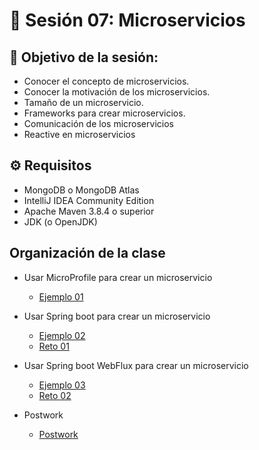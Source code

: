 # :wave:  Sesión 07: Microservicios

## 🎯  Objetivo de la sesión:

 - Conocer el concepto de microservicios.
 - Conocer la motivación de los microservicios.
 - Tamaño de un microservicio.
 - Frameworks para crear microservicios.
 - Comunicación de los microservicios
 - Reactive en microservicios

## ⚙ Requisitos

- MongoDB o MongoDB Atlas
- IntelliJ IDEA Community Edition
- Apache Maven 3.8.4 o superior
- JDK (o OpenJDK)

## Organización de la clase 

- Usar MicroProfile para crear un microservicio

	- [Ejemplo 01](./Ejemplo-01/Readme.md)

- Usar Spring boot para crear un microservicio

	- [Ejemplo 02](./Ejemplo-02/Readme.md)
	- [Reto 01](./Reto-01/Readme.md)

- Usar Spring boot WebFlux para crear un microservicio

	- [Ejemplo 03](./Ejemplo-03/Readme.md)
	- [Reto 02](./Reto-02/Readme.md)


- Postwork
	- [Postwork](../Postwork/Readme.md)